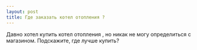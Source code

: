 ```yaml
---
layout: post 
title: Где заказать котел отопления ? 
--- 
```

Давно хотел купить котел отопления , но никак не могу определиться с магазином. Подскажите, где лучше купить?